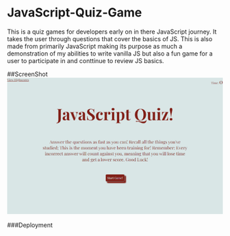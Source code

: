 # JavaScript-Quiz-Game
This is a quiz games for developers early on in there JavaScript journey. It takes the user through questions that cover the basics of JS. This is also made from primarily JavaScript making its purpose as much a demonstration of my abilities to write vanilla JS but also a fun game for a user to participate in and conttinue to review JS basics. 

##ScreenShot
![image of my webpage](./assets/images/_C__Users_mheng_bootcamp_projects_JavaScript-Quiz-Game_index.html.png)

###Deployment 
